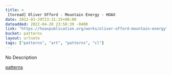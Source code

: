 ```yaml
---
title: > 
 [toread] Oliver Offord - Mountain Energy - HOAX
date: 2022-03-29T23:31:15+00:00
dateadded: 2022-04-20 23:58:39 -0400
link: "https://hoaxpublication.org/works/oliver-offord-mountain-energy"
bucket: patterns
layout: urlnote
tags: ["patterns", "art", "patterns", "cl"]
--- 
```

No Description
 <!-- end excerpt --> 
<div class='bucket'><a class='internal-link' href='/buckets/patterns'>patterns</a></div> 
